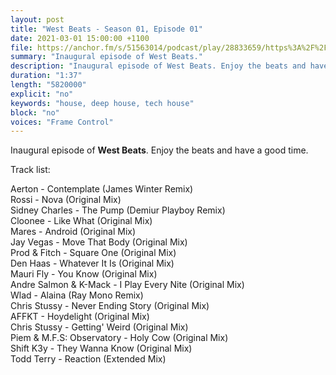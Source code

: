 ```yaml
---
layout: post
title: "West Beats - Season 01, Episode 01"
date: 2021-03-01 15:00:00 +1100
file: https://anchor.fm/s/51563014/podcast/play/28833659/https%3A%2F%2Fd3ctxlq1ktw2nl.cloudfront.net%2Fstaging%2F2021-2-13%2F51b2485e-220d-76f8-e8b1-0d1adaa12907.mp3
summary: "Inaugural episode of West Beats."
description: "Inaugural episode of West Beats. Enjoy the beats and have a good time.<br/><br/>Track list:<br/><br/>Aerton - Contemplate (James Winter Remix)<br/>Rossi - Nova (Original Mix)<br/>Sidney Charles - The Pump (Demiur Playboy Remix)<br/>Cloonee - Like What (Original Mix)<br/>Mares - Android (Original Mix)<br/>Jay Vegas - Move That Body (Original Mix)<br/>Prod & Fitch - Square One (Original Mix)<br/>Den Haas - Whatever It Is (Original Mix)<br/>Mauri Fly - You Know (Original Mix)<br/>Andre Salmon & K-Mack - I Play Every Nite (Original Mix)<br/>Wlad - Alaina (Ray Mono Remix)<br/>Chris Stussy - Never Ending Story (Original Mix)<br/>AFFKT - Hoydelight (Original Mix)<br/>Chris Stussy - Getting' Weird (Original Mix)<br/>Piem & M.F.S: Observatory - Holy Cow (Original Mix)<br/>Shift K3y - They Wanna Know (Original Mix)<br/>Todd Terry - Reaction (Extended Mix)<br/>"
duration: "1:37"
length: "5820000"
explicit: "no"
keywords: "house, deep house, tech house"
block: "no"
voices: "Frame Control"
---
```


Inaugural episode of **West Beats**. Enjoy the beats and have a good time.

Track list:

Aerton - Contemplate (James Winter Remix)<br/>
Rossi - Nova (Original Mix)<br/>
Sidney Charles - The Pump (Demiur Playboy Remix)<br/>
Cloonee - Like What (Original Mix)<br/>
Mares - Android (Original Mix)<br/>
Jay Vegas - Move That Body (Original Mix)<br/>
Prod & Fitch - Square One (Original Mix)<br/>
Den Haas - Whatever It Is (Original Mix)<br/>
Mauri Fly - You Know (Original Mix)<br/>
Andre Salmon & K-Mack - I Play Every Nite (Original Mix)<br/>
Wlad - Alaina (Ray Mono Remix)<br/>
Chris Stussy - Never Ending Story (Original Mix)<br/>
AFFKT - Hoydelight (Original Mix)<br/>
Chris Stussy - Getting' Weird (Original Mix)<br/>
Piem & M.F.S: Observatory - Holy Cow (Original Mix)<br/>
Shift K3y - They Wanna Know (Original Mix)<br/>
Todd Terry - Reaction (Extended Mix)<br/>
